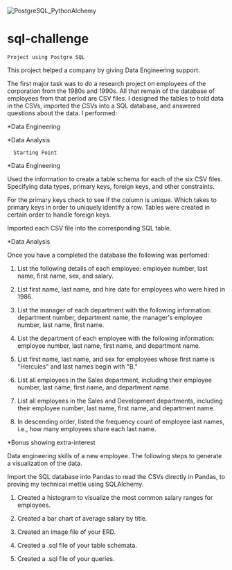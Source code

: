 ![PostgreSQL_PythonAlchemy](database.png)
# sql-challenge
    Project using Postgre SQL

This project helped a company by giving Data Engineering support. 

The first major task was to do a research project on employees of the corporation from the 1980s and 1990s. All that remain of the database of employees from that period are CSV files.
I designed the tables to hold data in the CSVs, imported the CSVs into a SQL database, and answered questions about the data. I performed:


*Data Engineering

*Data Analysis



      Starting Point

*Data Engineering

Used the information to create a table schema for each of the six CSV files. Specifying data types, primary keys, foreign keys, and other constraints.

For the primary keys check to see if the column is unique. Which takes to primary keys in order to uniquely identify a row. Tables were created in certain order to handle foreign keys.

Imported each CSV file into the corresponding SQL table. 



*Data Analysis

Once you have a completed the database the following was perfomed:


1. List the following details of each employee: employee number, last name, first name, sex, and salary.


2. List first name, last name, and hire date for employees who were hired in 1986.


3. List the manager of each department with the following information: department number, department name, the manager's employee number, last name, first name.


4. List the department of each employee with the following information: employee number, last name, first name, and department name.


5. List first name, last name, and sex for employees whose first name is "Hercules" and last names begin with "B."


6. List all employees in the Sales department, including their employee number, last name, first name, and department name.


7. List all employees in the Sales and Development departments, including their employee number, last name, first name, and department name.


8. In descending order, listed the frequency count of employee last names, i.e., how many employees share each last name.



*Bonus showing extra-interest

Data engineering skills of a new employee. The following steps to generate a visualization of the data.

Import the SQL database into Pandas to read the CSVs directly in Pandas, to proving my technical mettle using SQLAlchemy.


1. Created a histogram to visualize the most common salary ranges for employees.

2. Created a bar chart of average salary by title.


3. Created an image file of your ERD.


4. Created a .sql file of your table schemata.


5. Created a .sql file of your queries.



